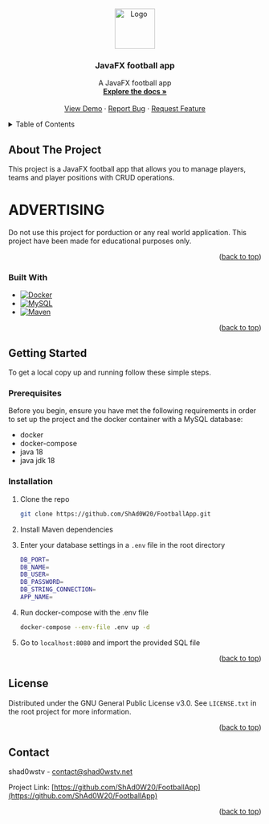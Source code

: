 <a name="readme-top"></a>

<!-- PROJECT LOGO -->
<br />
<div align="center">
  <a href="https://github.com/ShAd0W20/FootballApp">
    <img src="https://avatars.githubusercontent.com/u/43751763?v=4" alt="Logo" width="80" height="80">
  </a>

<h3 align="center">JavaFX football app</h3>

  <p align="center">
    A JavaFX football app
    <br />
    <a href="https://github.com/ShAd0W20/FootballApp"><strong>Explore the docs »</strong></a>
    <br />
    <br />
    <a href="https://github.com/ShAd0W20/FootballApp">View Demo</a>
    ·
    <a href="https://github.com/ShAd0W20/FootballApp/issues">Report Bug</a>
    ·
    <a href="https://github.com/ShAd0W20/FootballApp/issues">Request Feature</a>
  </p>
</div>

<!-- TABLE OF CONTENTS -->
<details>
  <summary>Table of Contents</summary>
  <ol>
    <li>
      <a href="#about-the-project">About The Project</a>
      <ul>
        <li><a href="#built-with">Built With</a></li>
      </ul>
    </li>
    <li>
      <a href="#getting-started">Getting Started</a>
      <ul>
        <li><a href="#prerequisites">Prerequisites</a></li>
        <li><a href="#installation">Installation</a></li>
      </ul>
    </li>
    <li><a href="#license">License</a></li>
  </ol>
</details>

<!-- ABOUT THE PROJECT -->

## About The Project

This project is a JavaFX football app that allows you to manage players, teams and player positions with CRUD operations.

# ADVERTISING

Do not use this project for porduction or any real world application. This project have been made for educational purposes only.

<p align="right">(<a href="#readme-top">back to top</a>)</p>

### Built With

- [![Docker][docker]][docker-url]
- [![MySQL][mysql]][mysql-url]
- [![Maven][maven]][maven]

<p align="right">(<a href="#readme-top">back to top</a>)</p>

<!-- GETTING STARTED -->

## Getting Started

To get a local copy up and running follow these simple steps.

### Prerequisites

Before you begin, ensure you have met the following requirements in order to set up the project and the docker container with a MySQL database:

- docker
- docker-compose
- java 18
- java jdk 18

### Installation

1. Clone the repo

   ```sh
   git clone https://github.com/ShAd0W20/FootballApp.git
   ```

2. Install Maven dependencies

3. Enter your database settings in a `.env` file in the root directory

   ```sh
   DB_PORT=
   DB_NAME=
   DB_USER=
   DB_PASSWORD=
   DB_STRING_CONNECTION=
   APP_NAME=
   ```

4. Run docker-compose with the .env file

   ```sh
   docker-compose --env-file .env up -d
   ```

5. Go to `localhost:8080` and import the provided SQL file

<p align="right">(<a href="#readme-top">back to top</a>)</p>

<!-- LICENSE -->

## License

Distributed under the GNU General Public License v3.0. See `LICENSE.txt` in the root project for more information.

<p align="right">(<a href="#readme-top">back to top</a>)</p>

<!-- CONTACT -->

## Contact

shad0wstv - contact@shad0wstv.net

Project Link: [https://github.com/ShAd0W20/FootballApp](https://github.com/ShAd0W20/FootballApp)

<p align="right">(<a href="#readme-top">back to top</a>)</p>

<!-- MARKDOWN LINKS & IMAGES -->
<!-- https://www.markdownguide.org/basic-syntax/#reference-style-links -->

[docker]: https://img.shields.io/badge/docker-2496ED?style=for-the-badge&logo=docker&logoColor=white
[docker-url]: https://www.docker.com/
[mysql]: https://img.shields.io/badge/mysql-4479A1?style=for-the-badge&logo=mysql&logoColor=white
[mysql-url]: https://www.mysql.com
[maven]: https://img.shields.io/badge/apache%20maven-C71A36?style=for-the-badge&logo=apache%20maven&logoColor=white
